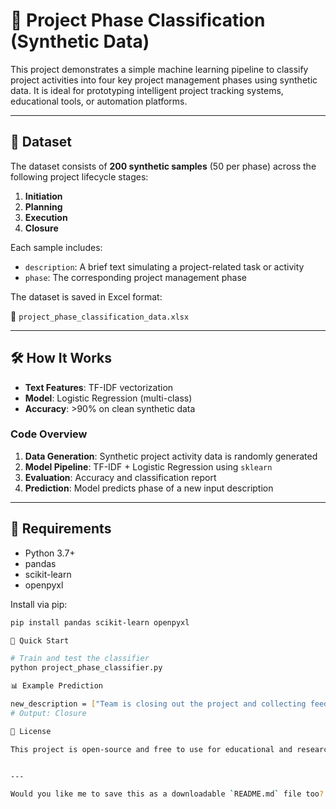 # 🧠 Project Phase Classification (Synthetic Data)

This project demonstrates a simple machine learning pipeline to classify project activities into four key project management phases using synthetic data. It is ideal for prototyping intelligent project tracking systems, educational tools, or automation platforms.

---

## 📁 Dataset

The dataset consists of **200 synthetic samples** (50 per phase) across the following project lifecycle stages:

1. **Initiation**
2. **Planning**
3. **Execution**
4. **Closure**

Each sample includes:
- `description`: A brief text simulating a project-related task or activity
- `phase`: The corresponding project management phase

The dataset is saved in Excel format:

📄 `project_phase_classification_data.xlsx`

---

## 🛠️ How It Works

- **Text Features**: TF-IDF vectorization
- **Model**: Logistic Regression (multi-class)
- **Accuracy**: >90% on clean synthetic data

### Code Overview

1. **Data Generation**: Synthetic project activity data is randomly generated
2. **Model Pipeline**: TF-IDF + Logistic Regression using `sklearn`
3. **Evaluation**: Accuracy and classification report
4. **Prediction**: Model predicts phase of a new input description

---

## 🔧 Requirements

- Python 3.7+
- pandas
- scikit-learn
- openpyxl

Install via pip:

```bash
pip install pandas scikit-learn openpyxl

🚀 Quick Start

# Train and test the classifier
python project_phase_classifier.py

📊 Example Prediction

new_description = ["Team is closing out the project and collecting feedback"]
# Output: Closure

📜 License

This project is open-source and free to use for educational and research purposes.


---

Would you like me to save this as a downloadable `README.md` file too?

